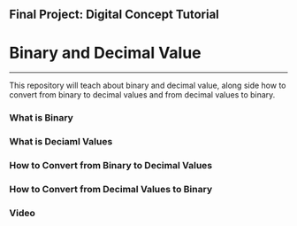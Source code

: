 ## Final Project: Digital Concept Tutorial
# Binary and Decimal Value

---

This repository will teach about binary and decimal value, along side how to convert from binary to decimal values and from decimal values to binary.

### What is Binary

### What is Deciaml Values

### How to Convert from Binary to Decimal Values

### How to Convert from Decimal Values to Binary

### Video
